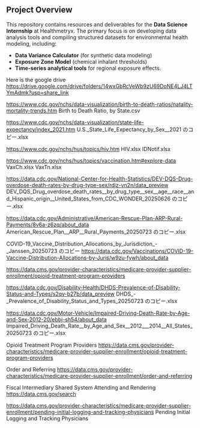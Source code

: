 ##  Project Overview
This repository contains resources and deliverables for the **Data Science Internship** at Healthmetryx. The primary focus is on developing data analysis tools and compiling structured datasets for environmental health modeling, including:  
- **Data Variance Calculator** (for synthetic data modeling)  
- **Exposure Zone Model** (chemical inhalant thresholds)  
- **Time-series analytical tools** for regional exposure effects.  

Here is the google drive
https://drive.google.com/drive/folders/14wxGbRcVeWb9zU69DoNE4LJ4LTYmAdmk?usp=share_link




https://www.cdc.gov/nchs/data-visualization/birth-to-death-ratios/natality-mortality-trends.htm
Birth to Death Ratio, by State.csv


https://www.cdc.gov/nchs/data-visualization/state-life-expectancy/index_2021.htm
U.S._State_Life_Expectancy_by_Sex__2021 のコピー.xlsx


https://www.cdc.gov/nchs/hus/topics/hiv.htm
HIV.xlsx
IDNotif.xlsx



https://www.cdc.gov/nchs/hus/topics/vaccination.htm#explore-data
VaxCh.xlsx
VaxTn.xlsx


https://data.cdc.gov/National-Center-for-Health-Statistics/DEV-DQS-Drug-overdose-death-rates-by-drug-type-sex/rdjz-vn2n/data_preview
DEV_DQS_Drug_overdose_death_rates__by_drug_type__sex__age__race__and_Hispanic_origin__United_States_from_CDC_WONDER_20250626 のコピー.xlsx



https://data.cdc.gov/Administrative/American-Rescue-Plan-ARP-Rural-Payments/8v6a-z6zq/about_data
American_Rescue_Plan__ARP__Rural_Payments_20250723 のコピー.xlsx



COVID-19_Vaccine_Distribution_Allocations_by_Jurisdiction_-_Janssen_20250723 のコピー
https://data.cdc.gov/Vaccinations/COVID-19-Vaccine-Distribution-Allocations-by-Juris/w9zu-fywh/about_data


https://data.cms.gov/provider-characteristics/medicare-provider-supplier-enrollment/opioid-treatment-program-providers

https://data.cdc.gov/Disability-Health/DHDS-Prevalence-of-Disability-Status-and-Types/s2qv-b27b/data_preview
DHDS_-_Prevalence_of_Disability_Status_and_Types_20250723 のコピー.xlsx


https://data.cdc.gov/Motor-Vehicle/Impaired-Driving-Death-Rate-by-Age-and-Sex-2012-20/ebbj-sh54/about_data
Impaired_Driving_Death_Rate__by_Age_and_Sex__2012___2014__All_States_20250723 のコピー.xlsx


Opioid Treatment Program Providers
https://data.cms.gov/provider-characteristics/medicare-provider-supplier-enrollment/opioid-treatment-program-providers

Order and Referring
https://data.cms.gov/provider-characteristics/medicare-provider-supplier-enrollment/order-and-referring

Fiscal Intermediary Shared System Attending and Rendering
https://data.cms.gov/search


https://data.cms.gov/provider-characteristics/medicare-provider-supplier-enrollment/pending-initial-logging-and-tracking-physicians
Pending Initial Logging and Tracking Physicians



